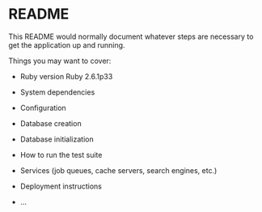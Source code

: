 # README

This README would normally document whatever steps are necessary to get the
application up and running.

Things you may want to cover:

* Ruby version
  Ruby 2.6.1p33
  
* System dependencies

* Configuration

* Database creation

* Database initialization

* How to run the test suite

* Services (job queues, cache servers, search engines, etc.)

* Deployment instructions

* ...
